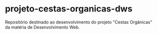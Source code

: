 # projeto-cestas-organicas-dws
Repositório destinado ao desenvolvimento do projeto "Cestas Orgânicas" da matéria de Desenvolvimento Web.
